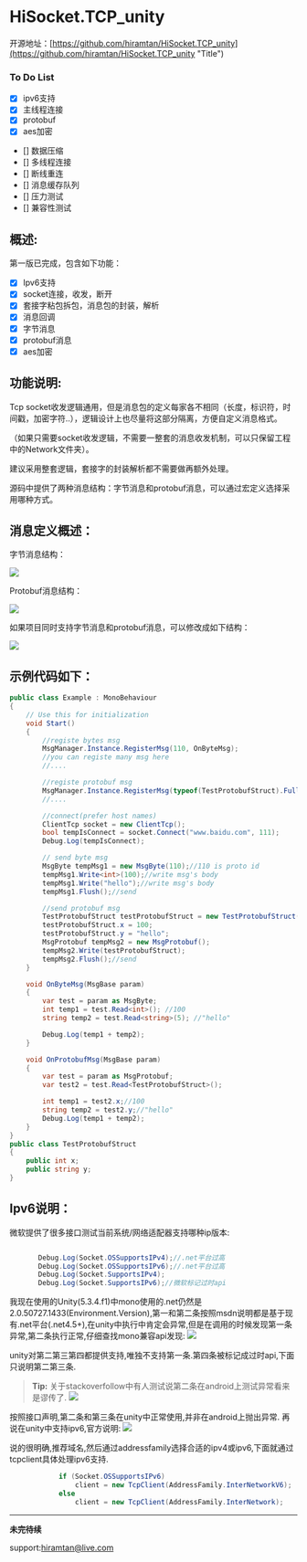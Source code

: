# HiSocket.TCP_unity

开源地址：[https://github.com/hiramtan/HiSocket.TCP_unity](https://github.com/hiramtan/HiSocket.TCP_unity "Title")

### To Do List
- [x] ipv6支持
- [x] 主线程连接
- [x] protobuf
- [x] aes加密
- [] 数据压缩
- [] 多线程连接
- [] 断线重连
- [] 消息缓存队列
- [] 压力测试
- [] 兼容性测试


####
概述:
-------------
第一版已完成，包含如下功能：
- [x] Ipv6支持
- [x] socket连接，收发，断开
- [x] 套接字粘包拆包，消息包的封装，解析
- [x] 消息回调
- [x] 字节消息
- [x] protobuf消息
- [x] aes加密

##
功能说明:
-------------
Tcp socket收发逻辑通用，但是消息包的定义每家各不相同（长度，标识符，时间戳，加密字符..），逻辑设计上也尽量将这部分隔离，方便自定义消息格式。

（如果只需要socket收发逻辑，不需要一整套的消息收发机制，可以只保留工程中的Network文件夹）。

建议采用整套逻辑，套接字的封装解析都不需要做再额外处理。

源码中提供了两种消息结构：字节消息和protobuf消息，可以通过宏定义选择采用哪种方式。

###
消息定义概述：
-------------

字节消息结构：

[![](https://i1.wp.com/hiramtan.files.wordpress.com/2017/05/11112.png)](https://i1.wp.com/hiramtan.files.wordpress.com/2017/05/11112.png)


Protobuf消息结构：

[![](https://i2.wp.com/hiramtan.files.wordpress.com/2017/05/2223.png)](https://i2.wp.com/hiramtan.files.wordpress.com/2017/05/2223.png)

如果项目同时支持字节消息和protobuf消息，可以修改成如下结构：

[![](https://hiramtan.files.wordpress.com/2017/05/3332.png)](https://hiramtan.files.wordpress.com/2017/05/3332.png)

##
示例代码如下：
-------------
``` C#
public class Example : MonoBehaviour
{
    // Use this for initialization
    void Start()
    {
        //registe bytes msg
        MsgManager.Instance.RegisterMsg(110, OnByteMsg);
        //you can registe many msg here
        //....

        //registe protobuf msg
        MsgManager.Instance.RegisterMsg(typeof(TestProtobufStruct).FullName, OnProtobufMsg);
        //....

        //connect(prefer host names)
        ClientTcp socket = new ClientTcp();
        bool tempIsConnect = socket.Connect("www.baidu.com", 111);
        Debug.Log(tempIsConnect);

        // send byte msg
        MsgByte tempMsg1 = new MsgByte(110);//110 is proto id
        tempMsg1.Write<int>(100);//write msg's body
        tempMsg1.Write("hello");//write msg's body
        tempMsg1.Flush();//send

        //send protobuf msg
        TestProtobufStruct testProtobufStruct = new TestProtobufStruct();
        testProtobufStruct.x = 100;
        testProtobufStruct.y = "hello";
        MsgProtobuf tempMsg2 = new MsgProtobuf();
        tempMsg2.Write(testProtobufStruct);
        tempMsg2.Flush();//send
    }

    void OnByteMsg(MsgBase param)
    {
        var test = param as MsgByte;
        int temp1 = test.Read<int>(); //100
        string temp2 = test.Read<string>(5); //"hello"

        Debug.Log(temp1 + temp2);
    }

    void OnProtobufMsg(MsgBase param)
    {
        var test = param as MsgProtobuf;
        var test2 = test.Read<TestProtobufStruct>();

        int temp1 = test2.x;//100
        string temp2 = test2.y;//"hello"
        Debug.Log(temp1 + temp2);
    }
}
public class TestProtobufStruct
{
    public int x;
    public string y;
}
 ```

###
Ipv6说明：
-------------
微软提供了很多接口测试当前系统/网络适配器支持哪种ip版本:
``` C#

       Debug.Log(Socket.OSSupportsIPv4);//.net平台过高       
       Debug.Log(Socket.OSSupportsIPv6);//.net平台过高       
       Debug.Log(Socket.SupportsIPv4);       
       Debug.Log(Socket.SupportsIPv6);//微软标记过时api
 ```
我现在使用的Unity(5.3.4.f1)中mono使用的.net仍然是2.0.50727.1433(Environment.Version),第一和第二条按照msdn说明都是基于现有.net平台(.net4.5+),在unity中执行中肯定会异常,但是在调用的时候发现第一条异常,第二条执行正常,仔细查找mono兼容api发现:
[![](https://hiramtan.files.wordpress.com/2017/05/4442.png?w=809)](https://hiramtan.files.wordpress.com/2017/05/4442.png?w=809)

unity对第二第三第四都提供支持,唯独不支持第一条.第四条被标记成过时api,下面只说明第二第三条.
> **Tip:** 关于stackoverfollow中有人测试说第二条在android上测试异常看来是谬传了.
[![](https://hiramtan.files.wordpress.com/2017/05/55553.png)](https://hiramtan.files.wordpress.com/2017/05/55553.png)

按照接口声明,第二条和第三条在unity中正常使用,并非在android上抛出异常.
再说在unity中支持ipv6,官方说明:
[![](https://hiramtan.files.wordpress.com/2017/05/6662.jpg)](https://hiramtan.files.wordpress.com/2017/05/6662.jpg)

说的很明确,推荐域名,然后通过addressfamily选择合适的ipv4或ipv6,下面就通过tcpclient具体处理ipv6支持.
``` c#
            if (Socket.OSSupportsIPv6)
                client = new TcpClient(AddressFamily.InterNetworkV6);
            else
                client = new TcpClient(AddressFamily.InterNetwork);
```



***********
**未完待续**


support:hiramtan@live.com
